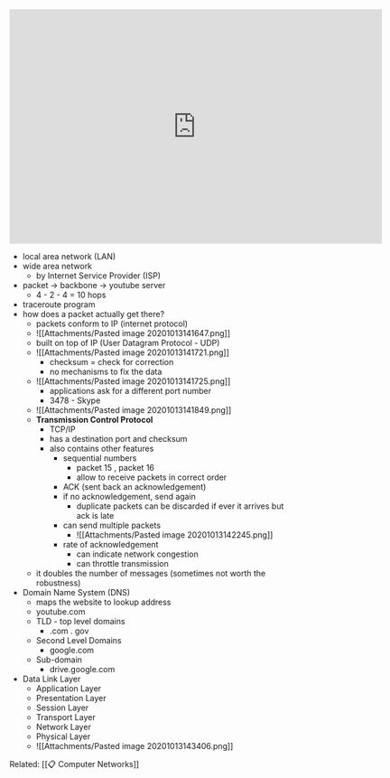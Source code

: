 <iframe width="660" height="415" src="https://www.youtube.com/embed/AEaKrq3SpW8" frameborder="0" allow="accelerometer; autoplay; clipboard-write; encrypted-media; gyroscope; picture-in-picture" allowfullscreen></iframe>

- local area network (LAN)
- wide area network
	- by Internet Service Provider (ISP)
- packet -> backbone -> youtube server
	- 4 - 2 - 4 = 10 hops
- traceroute program
- how does a packet actually get there?
	- packets conform to IP (internet protocol)
	- ![[Attachments/Pasted image 20201013141647.png]]
	- built on top of IP (User Datagram Protocol - UDP)
	- ![[Attachments/Pasted image 20201013141721.png]]
		- checksum = check for correction
		- no mechanisms to fix the data
	- ![[Attachments/Pasted image 20201013141725.png]]
		- applications ask for a different port number
		- 3478 - Skype
	- ![[Attachments/Pasted image 20201013141849.png]]
	- **Transmission Control Protocol**
		- TCP/IP
		- has a destination port and checksum
		- also contains other features
			- sequential numbers
				- packet 15 , packet 16
				- allow to receive packets in correct order
			- ACK (sent back an acknowledgement)
			- if no acknowledgement, send again
				- duplicate packets can be discarded if ever it arrives but ack is late
			- can send multiple packets
				- ![[Attachments/Pasted image 20201013142245.png]]
			- rate of acknowledgement
				- can indicate network congestion
				- can throttle transmission
	- it doubles the number of messages (sometimes not worth the robustness)
- Domain Name System (DNS)
	- maps the website to lookup address
	- youtube.com
	- TLD - top level domains
		- .com . gov
	- Second Level Domains
		- google.com
	- Sub-domain
		- drive.google.com
- Data Link Layer
	- Application Layer
	- Presentation Layer
	- Session Layer
	- Transport Layer
	- Network Layer
	- Physical Layer
	- ![[Attachments/Pasted image 20201013143406.png]]

Related: [[📋 Computer Networks]]
